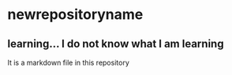 # newrepositoryname
## learning... I do not know what I am learning
It is a markdown file in this repository
